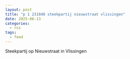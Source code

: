 ```yaml
---
layout: post
title: "p 1 231848 steekpartij nieuwstraat vlissingen"
date: 2025-06-13
categories: 
  - rss
tags: 
  - feed
---
```


Steekpartij op Nieuwstraat in Vlissingen
